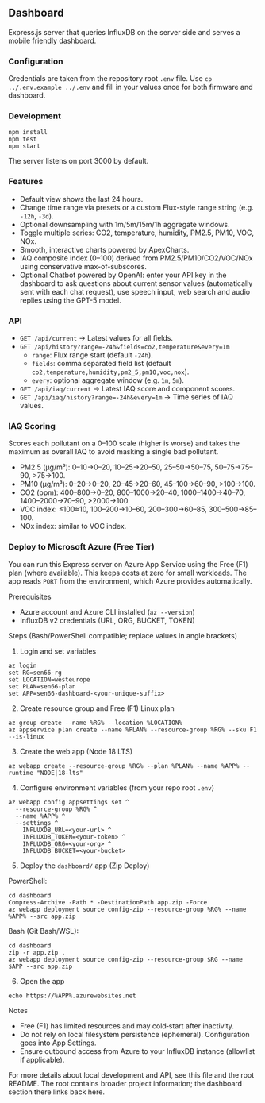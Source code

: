 ## Dashboard

Express.js server that queries InfluxDB on the server side and serves a mobile friendly dashboard.

### Configuration

Credentials are taken from the repository root `.env` file. Use `cp ../.env.example ../.env` and fill in your values once for both firmware and dashboard.

### Development

```
npm install
npm test
npm start
```

The server listens on port 3000 by default.

### Features

- Default view shows the last 24 hours.
- Change time range via presets or a custom Flux-style range string (e.g. `-12h`, `-3d`).
- Optional downsampling with 1m/5m/15m/1h aggregate windows.
- Toggle multiple series: CO2, temperature, humidity, PM2.5, PM10, VOC, NOx.
- Smooth, interactive charts powered by ApexCharts.
 - IAQ composite index (0–100) derived from PM2.5/PM10/CO2/VOC/NOx using conservative max-of-subscores.
 - Optional Chatbot powered by OpenAI: enter your API key in the dashboard to ask questions about current sensor values (automatically sent with each chat request), use speech input, web search and audio replies using the GPT-5 model.

### API

- `GET /api/current` → Latest values for all fields.
- `GET /api/history?range=-24h&fields=co2,temperature&every=1m`
  - `range`: Flux range start (default `-24h`).
  - `fields`: comma separated field list (default `co2,temperature,humidity,pm2_5,pm10,voc,nox`).
  - `every`: optional aggregate window (e.g. `1m`, `5m`).
 - `GET /api/iaq/current` → Latest IAQ score and component scores.
 - `GET /api/iaq/history?range=-24h&every=1m` → Time series of IAQ values.

### IAQ Scoring

Scores each pollutant on a 0–100 scale (higher is worse) and takes the maximum as overall IAQ to avoid masking a single bad pollutant.

- PM2.5 (µg/m³): 0–10→0–20, 10–25→20–50, 25–50→50–75, 50–75→75–90, >75→100.
- PM10 (µg/m³): 0–20→0–20, 20–45→20–60, 45–100→60–90, >100→100.
- CO2 (ppm): 400–800→0–20, 800–1000→20–40, 1000–1400→40–70, 1400–2000→70–90, >2000→100.
- VOC index: ≤100≈10, 100–200→10–60, 200–300→60–85, 300–500→85–100.
- NOx index: similar to VOC index.

### Deploy to Microsoft Azure (Free Tier)

You can run this Express server on Azure App Service using the Free (F1) plan (where available). This keeps costs at zero for small workloads. The app reads `PORT` from the environment, which Azure provides automatically.

Prerequisites

- Azure account and Azure CLI installed (`az --version`)
- InfluxDB v2 credentials (URL, ORG, BUCKET, TOKEN)

Steps (Bash/PowerShell compatible; replace values in angle brackets)

1) Login and set variables

```
az login
set RG=sen66-rg
set LOCATION=westeurope
set PLAN=sen66-plan
set APP=sen66-dashboard-<your-unique-suffix>
```

2) Create resource group and Free (F1) Linux plan

```
az group create --name %RG% --location %LOCATION%
az appservice plan create --name %PLAN% --resource-group %RG% --sku F1 --is-linux
```

3) Create the web app (Node 18 LTS)

```
az webapp create --resource-group %RG% --plan %PLAN% --name %APP% --runtime "NODE|18-lts"
```

4) Configure environment variables (from your repo root `.env`)

```
az webapp config appsettings set ^
  --resource-group %RG% ^
  --name %APP% ^
  --settings ^
    INFLUXDB_URL=<your-url> ^
    INFLUXDB_TOKEN=<your-token> ^
    INFLUXDB_ORG=<your-org> ^
    INFLUXDB_BUCKET=<your-bucket>
```

5) Deploy the `dashboard/` app (Zip Deploy)

PowerShell:

```
cd dashboard
Compress-Archive -Path * -DestinationPath app.zip -Force
az webapp deployment source config-zip --resource-group %RG% --name %APP% --src app.zip
```

Bash (Git Bash/WSL):

```
cd dashboard
zip -r app.zip .
az webapp deployment source config-zip --resource-group $RG --name $APP --src app.zip
```

6) Open the app

```
echo https://%APP%.azurewebsites.net
```

Notes

- Free (F1) has limited resources and may cold‑start after inactivity.
- Do not rely on local filesystem persistence (ephemeral). Configuration goes into App Settings.
- Ensure outbound access from Azure to your InfluxDB instance (allowlist if applicable).

For more details about local development and API, see this file and the root README. The root contains broader project information; the dashboard section there links back here.
